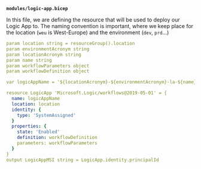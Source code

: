 **`modules/logic-app.bicep`**

In this file, we are defining the resource that will be used to deploy our Logic App to.  The naming convention is important, where we keep place for the location (`weu` is West-Europe) and the environment (`dev`, `prd`...)

```yaml
param location string = resourceGroup().location
param environmentAcronym string
param locationAcronym string
param name string
param workflowParameters object 
param workflowDefinition object 

var logicAppName = '${locationAcronym}-${environmentAcronym}-la-${name}'

resource LogicApp 'Microsoft.Logic/workflows@2019-05-01' = {
  name: logicAppName
  location: location
  identity: {
    type: 'SystemAssigned'
  }
  properties: {
    state: 'Enabled'
    definition: workflowDefinition
    parameters: workflowParameters
  }
}
output LogicAppMSI string = LogicApp.identity.principalId
```